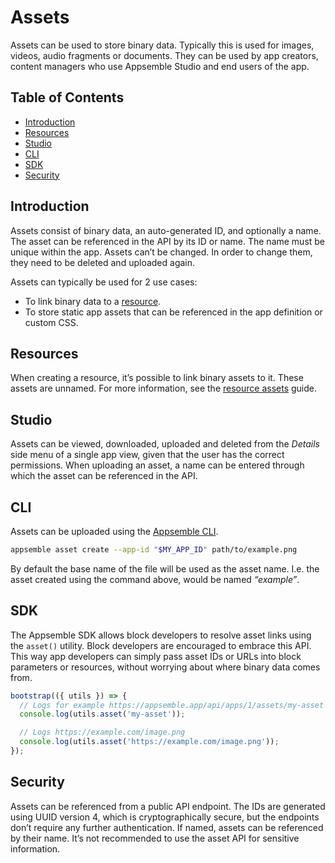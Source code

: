 # Assets

Assets can be used to store binary data. Typically this is used for images, videos, audio fragments
or documents. They can be used by app creators, content managers who use Appsemble Studio and end
users of the app.

## Table of Contents

- [Introduction](#introduction)
- [Resources](#resources)
- [Studio](#studio)
- [CLI](#cli)
- [SDK](#sdk)
- [Security](#security)

## Introduction

Assets consist of binary data, an auto-generated ID, and optionally a name. The asset can be
referenced in the API by its ID or name. The name must be unique within the app. Assets can’t be
changed. In order to change them, they need to be deleted and uploaded again.

Assets can typically be used for 2 use cases:

- To link binary data to a [resource](./resources.md).
- To store static app assets that can be referenced in the app definition or custom CSS.

## Resources

When creating a resource, it’s possible to link binary assets to it. These assets are unnamed. For
more information, see the [resource assets](./resources.md#assets) guide.

## Studio

Assets can be viewed, downloaded, uploaded and deleted from the _Details_ side menu of a single app
view, given that the user has the correct permissions. When uploading an asset, a name can be
entered through which the asset can be referenced in the API.

## CLI

Assets can be uploaded using the [Appsemble CLI](https://www.npmjs.com/package/@appsemble/cli).

```sh
appsemble asset create --app-id "$MY_APP_ID" path/to/example.png
```

By default the base name of the file will be used as the asset name. I.e. the asset created using
the command above, would be named _“example”_.

## SDK

The Appsemble SDK allows block developers to resolve asset links using the `asset()` utility. Block
developers are encouraged to embrace this API. This way app developers can simply pass asset IDs or
URLs into block parameters or resources, without worrying about where binary data comes from.

```ts
bootstrap(({ utils }) => {
  // Logs for example https://appsemble.app/api/apps/1/assets/my-asset
  console.log(utils.asset('my-asset'));

  // Logs https://example.com/image.png
  console.log(utils.asset('https://example.com/image.png'));
});
```

## Security

Assets can be referenced from a public API endpoint. The IDs are generated using UUID version 4,
which is cryptographically secure, but the endpoints don’t require any further authentication. If
named, assets can be referenced by their name. It’s not recommended to use the asset API for
sensitive information.
